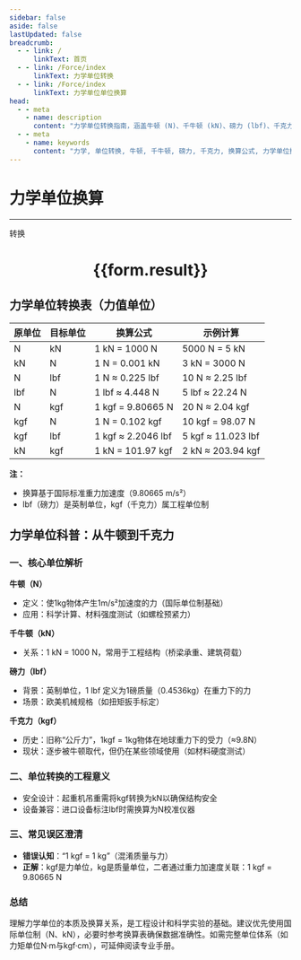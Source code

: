 ```yaml
---
sidebar: false
aside: false
lastUpdated: false
breadcrumb:
  - - link: /
      linkText: 首页
  - - link: /Force/index
      linkText: 力学单位转换
  - - link: /Force/index
      linkText: 力学单位单位换算
head:
  - - meta
    - name: description
      content: "力学单位转换指南，涵盖牛顿 (N)、千牛顿 (kN)、磅力 (lbf)、千克力 (kgf) 的详细换算公式与说明。"
  - - meta
    - name: keywords
      content: "力学, 单位转换, 牛顿, 千牛顿, 磅力, 千克力, 换算公式, 力学单位换算指南"
---
```


# 力学单位换算
---
<script setup>
import { onMounted, reactive, inject ,ref  } from 'vue'
import { NButton,NForm ,NFormItem,NInput,NInputNumber,NSelect,NCard,useMessage ,NGrid ,NGi } from 'naive-ui'
import { defineClientComponent } from 'vitepress'
import { Force } from '../../files';
const convert = inject('convert')
const options =  [
  { "label": "牛顿 (N)", "value": "N" },
  { "label": "千牛顿 (kN)", "value": "kN" },
  { "label": "磅力 (lbf)", "value": "lbf" },
  { "label": "千克力 (kgf)", "value": "kgf" }
];
const formRef = ref(null);
const rules = {
  number:{
    required: true,
    type: 'number',
    trigger: "blur"
  },
  to:{
    required: true,
    trigger: "select"
  },
  from:{
    required: true,
    trigger: "select"
  }
}
const form = reactive({
  number:null,
  to:'',
  from:'',
  result:'',
  title:'面积单位换算',
})
const convertHandler = (e) => {
   e.preventDefault();
  formRef.value?.validate((errors)=>{
    if (!errors) {
      form.result = `${form.number}${form.from} = ${convert(form.number).from(form.from).to(form.to)}${form.to}`
    }
  })
}
</script>

<n-form size="large" :model="form" ref='formRef' :rules="rules">
  <n-form-item label="数值"  path="number">
    <n-input-number size="large" style="width:100%" :min="0" v-model:value="form.number"   placeholder="请输入要转换的数值" />
  </n-form-item>
  <n-form-item label="从" path="from">
    <n-select  size="large" :options="options" v-model:value="form.from" placeholder="请选择原始单位" />
  </n-form-item>
  <n-form-item label="到" path="to">
    <n-select  size="large" :options="options" v-model:value="form.to" placeholder="请选择转换单位" />
  </n-form-item>
  <n-form-item>
    <n-button type="primary" style="width:100%" @click="convertHandler">转换</n-button>
  </n-form-item>
</n-form>
<n-card  embedded :bordered="false" hoverable>
  <div  style="text-align:center">
    <h1>{{form.result}}</h1>
  </div>
</n-card>


## 力学单位转换表（力值单位）

原单位| 目标单位| 换算公式| 示例计算
---|---|---|---
N| kN| 1 kN = 1000 N| 5000 N = 5 kN
kN| N| 1 N = 0.001 kN| 3 kN = 3000 N
N| lbf| 1 N ≈ 0.225 lbf| 10 N ≈ 2.25 lbf
lbf| N| 1 lbf ≈ 4.448 N| 5 lbf ≈ 22.24 N
N| kgf| 1 kgf = 9.80665 N| 20 N ≈ 2.04 kgf
kgf| N| 1 N = 0.102 kgf| 10 kgf = 98.07 N
kgf| lbf| 1 kgf ≈ 2.2046 lbf| 5 kgf ≈ 11.023 lbf
kN| kgf| 1 kN = 101.97 kgf| 2 kN ≈ 203.94 kgf

**注：**
- 换算基于国际标准重力加速度（9.80665 m/s²）
- lbf（磅力）是英制单位，kgf（千克力）属工程单位制

## 力学单位科普：从牛顿到千克力

### 一、核心单位解析

**牛顿（N）**
- 定义：使1kg物体产生1m/s²加速度的力（国际单位制基础）
- 应用：科学计算、材料强度测试（如螺栓预紧力）

**千牛顿（kN）**
- 关系：1 kN = 1000 N，常用于工程结构（桥梁承重、建筑荷载）

**磅力（lbf）**
- 背景：英制单位，1 lbf 定义为1磅质量（0.4536kg）在重力下的力
- 场景：欧美机械规格（如扭矩扳手标定）

**千克力（kgf）**
- 历史：旧称“公斤力”，1kgf = 1kg物体在地球重力下的受力（≈9.8N）
- 现状：逐步被牛顿取代，但仍在某些领域使用（如材料硬度测试）

### 二、单位转换的工程意义

- 安全设计：起重机吊重需将kgf转换为kN以确保结构安全
- 设备兼容：进口设备标注lbf时需换算为N校准仪器

### 三、常见误区澄清

- **错误认知**：“1 kgf = 1 kg”（混淆质量与力）
- **正解**：kgf是力单位，kg是质量单位，二者通过重力加速度关联：1 kgf = 9.80665 N

### 总结

理解力学单位的本质及换算关系，是工程设计和科学实验的基础。建议优先使用国际单位制（N、kN），必要时参考换算表确保数据准确性。如需完整单位体系（如力矩单位N·m与kgf·cm），可延伸阅读专业手册。